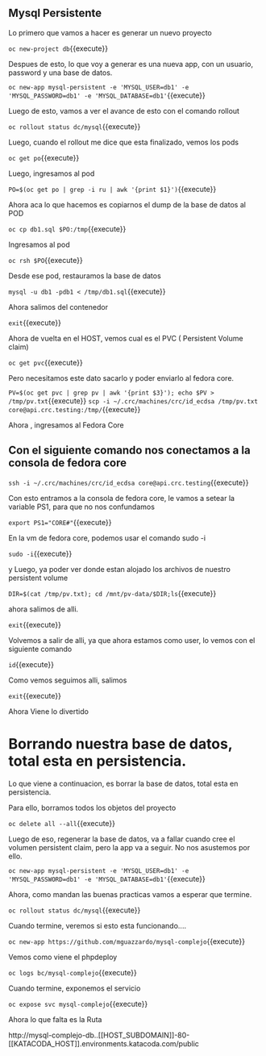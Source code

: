 ## Mysql Persistente

Lo primero que vamos a hacer es generar un nuevo proyecto 

``oc new-project db``{{execute}}

Despues de esto, lo que voy a generar es una nueva app, con un usuario, password y una base de datos.

``oc new-app mysql-persistent -e 'MYSQL_USER=db1' -e 'MYSQL_PASSWORD=db1' -e 'MYSQL_DATABASE=db1'``{{execute}}



Luego de esto, vamos a ver el avance de esto con el comando rollout

``oc rollout status dc/mysql``{{execute}}


Luego, cuando el rollout me dice que esta finalizado, vemos los pods

``oc get po``{{execute}}

Luego, ingresamos al pod

``PO=$(oc get po | grep -i ru | awk '{print $1}')``{{execute}}


Ahora aca lo que hacemos es copiarnos el dump de la base de datos al POD


``oc cp db1.sql $PO:/tmp``{{execute}}

Ingresamos al pod

``oc rsh $PO``{{execute}}

Desde ese pod, restauramos la base de datos

``mysql -u db1 -pdb1 < /tmp/db1.sql``{{execute}}




Ahora salimos del contenedor

``exit``{{execute}}

Ahora de vuelta en el HOST, vemos cual es el PVC ( Persistent Volume claim)

``oc get pvc``{{execute}}

Pero necesitamos este dato sacarlo y poder enviarlo al fedora core.

``PV=$(oc get pvc | grep pv | awk '{print $3}'); echo $PV > /tmp/pv.txt``{{execute}}
``scp -i ~/.crc/machines/crc/id_ecdsa /tmp/pv.txt  core@api.crc.testing:/tmp/``{{execute}}

Ahora , ingresamos al Fedora Core


## Con el siguiente comando nos conectamos a la consola de fedora core 

``ssh -i ~/.crc/machines/crc/id_ecdsa core@api.crc.testing``{{execute}}

Con esto entramos a la consola de fedora core, le vamos a setear la variable PS1, para que no nos confundamos

``export PS1="CORE#"``{{execute}}

En la vm de fedora core, podemos usar el comando sudo -i

``sudo -i``{{execute}}

y Luego, ya poder ver donde estan alojado los archivos de nuestro persistent volume

``DIR=$(cat /tmp/pv.txt); cd /mnt/pv-data/$DIR;ls``{{execute}}

ahora salimos de alli.

``exit``{{execute}}

Volvemos a salir de alli, ya que ahora estamos como user, lo vemos con el siguiente comando

``id``{{execute}}

Como vemos seguimos alli, salimos

``exit``{{execute}}

Ahora Viene lo divertido

# Borrando nuestra base de datos, total esta en persistencia.


Lo que viene a continuacion, es borrar la base de datos, total esta en persistencia.

Para ello, borramos todos los objetos del proyecto

``oc delete all --all``{{execute}}

Luego de eso, regenerar la base de datos, va a fallar cuando cree el volumen persistent claim, pero la app va a seguir. No nos asustemos por ello.


``oc new-app mysql-persistent -e 'MYSQL_USER=db1' -e 'MYSQL_PASSWORD=db1' -e 'MYSQL_DATABASE=db1'``{{execute}}

Ahora, como mandan las buenas practicas vamos a esperar que termine.


``oc rollout status dc/mysql``{{execute}}

Cuando termine, veremos si esto esta funcionando....


``oc new-app https://github.com/mguazzardo/mysql-complejo``{{execute}}


Vemos como  viene el phpdeploy

``oc logs bc/mysql-complejo``{{execute}}

Cuando termine, exponemos el servicio

``oc expose svc mysql-complejo``{{execute}}

Ahora lo que falta es la Ruta

http://mysql-complejo-db..[[HOST_SUBDOMAIN]]-80-[[KATACODA_HOST]].environments.katacoda.com/public


